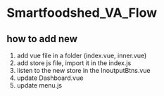 # Smartfoodshed_VA_Flow

## how to add new 
1. add vue file in a folder (index.vue, inner.vue)
2. add store js file, import it in the index.js
3. listen to the new store in the InoutputBtns.vue 
4. update Dashboard.vue
5. update menu.js